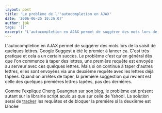 ```yaml
---
layout: post
title: 'Le problème de l''autocompletion en AJAX'
date: '2006-06-25 10:36:07'
author: j0k
tags: '[]'
excerpt: "L'autocompletion en AJAX permet de suggérer des mots lors de la saisit de quelques lettres. Google Suggest a été le premier à lancer ça.      \nC'est très pratique et cela a un certain succès. Le problème c'est qu'en général dès que l'on commence à taper des lettres, une première requête est envoyée au serveur avec ces quelques lettres. Mais si on continue à taper      …"
---
```


L'autocompletion en AJAX permet de suggérer des mots lors de la saisit de quelques lettres. Google Suggest a été le premier à lancer ça.
C'est très pratique et cela a un certain succès. Le problème c'est qu'en général dès que l'on commence à taper des lettres, une première requête est envoyée au serveur avec ces quelques lettres. Mais si on continue à taper d'autres lettres, elles sont envoyées via une deuxième requête avec les lettres déjà tapées. Quand on arrêtes de taper, la première suggestion qui revient est celle des quelques premières lettres tapées, pas des dernières.

Comme l'explique Cheng Guangnan sur [son blog](http://capxous.com/documentation/major-defeat-found-in-yahoo-ui-and-scriptaculous/), le problème est présent autant sur la librairie script.aculo.us que sur celle de Yahoo!.   La solution serai de [tracker](http://ajaxpatterns.org/Call_Tracking) les requêtes et de bloquer la première si la deuxième est lancée
